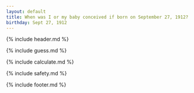 ```yaml
---
layout: default
title: When was I or my baby conceived if born on September 27, 1912?
birthday: Sept 27, 1912
---
```


{% include header.md %}

{% include guess.md %}

{% include calculate.md %}

{% include safety.md %}

{% include footer.md %}



